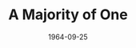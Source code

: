 ---
title: A Majority of One
date: 1964-09-25
closing_date: 1964-10-03
layout: productions
playbill:
Theatre: Theatre Jacksonville
Venue: Little Theatre
cast:
- Mrs. Rubin: Doris Thornhill
- Mrs. Jacoby: Thelma Baker
- Alice Black: Casey Koplar
- Jerome Black: Malcolm Korner
- Lady Passenger: Charlotte Smotherman
- Koichi Asano: Ernest Goldsmith
- Steward: Jerry Bolton
- Eddie: Tim McManus
- Tateshi: Cathy Perry
- Ayako Asano: Gladys Witten
- Noketi: Betty Miyanaga
- Captain Norcross: Gene Moore
crew:
- Director: George Ballis
- Set and Lighting Design: Larry Riddle
- Stage Manager: Terry McIntyre
- Lighting:
  - Peggy miller
  - Chase Ambler
- Costumes:
  - Ruth Coleman
  - Ruth Perry
  - Walter Russell Sargent
  - Jean Lucas
  - Marguerite Ellingham
  - Agatha Norvell
  - Liz Collins
  - Gwen Lindsay
  - Grace Kelley
  - Frank Ridge
- Make-up:
  - Bill Gibbs
  - Gertrude Moller
  - Polly Clendening
  - Marshall Grauer
  - Annette Grauer
- Properties:
  - Esther Barnes
  - Gladys Dale
  - Galdys Witten
  - Mary Holland
  - Gayle Swymer
  - Ruth Glezen
  - Eula Walters
  - Olivia Rusinek
  - Charlotte Smotherman
- Set Crew:
  - Tim McManus
  - Dixie Cohen
  - Gladys Dale
  - Ruth Glezen
  - Annette Grauer
  - Marshall Grauer
  - Steve Williams
  - French Harvey
  - Marshall Nazworth
  - Gene Moore
  - Gladys Witten
  - Gwyda Agnew
  - Ellen Black
  - Betty Bell
  - Dottie Wells
  - Robert Agnew
  - Abbey Fink
- Sound: David Howard
- Program Cover: Richard Lyons
---